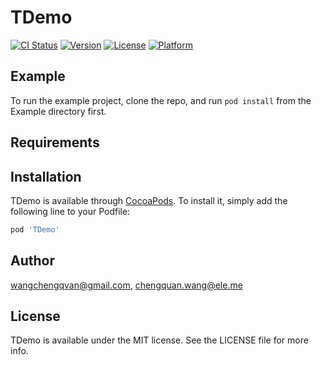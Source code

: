 # TDemo

[![CI Status](http://img.shields.io/travis/wangchengqvan@gmail.com/TDemo.svg?style=flat)](https://travis-ci.org/wangchengqvan@gmail.com/TDemo)
[![Version](https://img.shields.io/cocoapods/v/TDemo.svg?style=flat)](http://cocoapods.org/pods/TDemo)
[![License](https://img.shields.io/cocoapods/l/TDemo.svg?style=flat)](http://cocoapods.org/pods/TDemo)
[![Platform](https://img.shields.io/cocoapods/p/TDemo.svg?style=flat)](http://cocoapods.org/pods/TDemo)

## Example

To run the example project, clone the repo, and run `pod install` from the Example directory first.

## Requirements

## Installation

TDemo is available through [CocoaPods](http://cocoapods.org). To install
it, simply add the following line to your Podfile:

```ruby
pod 'TDemo'
```

## Author

wangchengqvan@gmail.com, chengquan.wang@ele.me

## License

TDemo is available under the MIT license. See the LICENSE file for more info.

